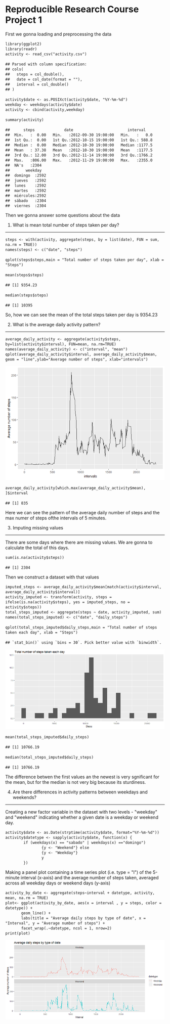Reproducible Research Course Project 1
======================================

First we gonna loading and preprocessing the data

    library(ggplot2)
    library(readr)
    activity <- read_csv("activity.csv")

    ## Parsed with column specification:
    ## cols(
    ##   steps = col_double(),
    ##   date = col_date(format = ""),
    ##   interval = col_double()
    ## )

    activity$date <- as.POSIXct(activity$date, "%Y-%m-%d")
    weekday <- weekdays(activity$date)
    activity <- cbind(activity,weekday)

    summary(activity)

    ##      steps             date                        interval     
    ##  Min.   :  0.00   Min.   :2012-09-30 19:00:00   Min.   :   0.0  
    ##  1st Qu.:  0.00   1st Qu.:2012-10-15 19:00:00   1st Qu.: 588.8  
    ##  Median :  0.00   Median :2012-10-30 19:00:00   Median :1177.5  
    ##  Mean   : 37.38   Mean   :2012-10-30 19:00:00   Mean   :1177.5  
    ##  3rd Qu.: 12.00   3rd Qu.:2012-11-14 19:00:00   3rd Qu.:1766.2  
    ##  Max.   :806.00   Max.   :2012-11-29 19:00:00   Max.   :2355.0  
    ##  NA's   :2304                                                   
    ##       weekday    
    ##  domingo  :2592  
    ##  jueves   :2592  
    ##  lunes    :2592  
    ##  martes   :2592  
    ##  miércoles:2592  
    ##  sábado   :2304  
    ##  viernes  :2304

Then we gonna answer some questions about the data

1. What is mean total number of steps taken per day?
----------------------------------------------------

    steps <- with(activity, aggregate(steps, by = list(date), FUN = sum, na.rm = TRUE))
    names(steps) <- c("date", "steps")

    qplot(steps$steps,main = "Total number of steps taken per day", xlab = "Steps")

    mean(steps$steps)

    ## [1] 9354.23

    median(steps$steps)

    ## [1] 10395

So, how we can see the mean of the total steps taken per day is 9354.23

2. What is the average daily activity pattern?
----------------------------------------------

    average_daily_activity <- aggregate(activity$steps, by=list(activity$interval), FUN=mean, na.rm=TRUE)
    names(average_daily_activity) <- c("interval", "mean")
    qplot(average_daily_activity$interval, average_daily_activity$mean, geom = "line",ylab="Average number of steps", xlab="intervals")

![](PA1_template_files/figure-markdown_strict/unnamed-chunk-5-1.png)

    average_daily_activity[which.max(average_daily_activity$mean), ]$interval

    ## [1] 835

Here we can see the pattern of the average daily number of steps and the
max numer of steps ofthe intervals of 5 minutes.

3. Imputing missing values
--------------------------

There are some days where there are missing values. We are gonna to
calculate the total of this days.

    sum(is.na(activity$steps))

    ## [1] 2304

Then we construct a dataset with that values

    imputed_steps <- average_daily_activity$mean[match(activity$interval, average_daily_activity$interval)]
    activity_imputed <- transform(activity, steps = ifelse(is.na(activity$steps), yes = imputed_steps, no = activity$steps))
    total_steps_imputed <- aggregate(steps ~ date, activity_imputed, sum)
    names(total_steps_imputed) <- c("date", "daily_steps")

    qplot(total_steps_imputed$daily_steps,main = "Total number of steps taken each day", xlab = "Steps")

    ## `stat_bin()` using `bins = 30`. Pick better value with `binwidth`.

![](PA1_template_files/figure-markdown_strict/timeplot1-1.png)

    mean(total_steps_imputed$daily_steps)

    ## [1] 10766.19

    median(total_steps_imputed$daily_steps)

    ## [1] 10766.19

The difference betwen the first values an the newest is very sgnificant
for the mean, but for the median is not very big because its sturdiness.

4. Are there differences in activity patterns between weekdays and weekends?
----------------------------------------------------------------------------

Creating a new factor variable in the dataset with two levels -
"weekday" and "weekend" indicating whether a given date is a weekday or
weekend day.

    activity$date <- as.Date(strptime(activity$date, format="%Y-%m-%d"))
    activity$datetype <- sapply(activity$date, function(x) {
            if (weekdays(x) == "sabado" | weekdays(x) =="domingo") 
                    {y <- "Weekend"} else 
                    {y <- "Weekday"}
                    y
            })

Making a panel plot containing a time series plot (i.e. type = "l") of
the 5-minute interval (x-axis) and the average number of steps taken,
averaged across all weekday days or weekend days (y-axis)

    activity_by_date <- aggregate(steps~interval + datetype, activity, mean, na.rm = TRUE)
    plot<- ggplot(activity_by_date, aes(x = interval , y = steps, color = datetype)) +
           geom_line() +
           labs(title = "Average daily steps by type of date", x = "Interval", y = "Average number of steps") +
           facet_wrap(.~datetype, ncol = 1, nrow=2)
    print(plot)

![](PA1_template_files/figure-markdown_strict/timeplot2-1.png)
